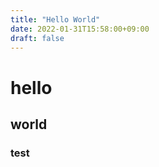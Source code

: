 ```yaml
---
title: "Hello World"
date: 2022-01-31T15:58:00+09:00
draft: false
---
```


# hello

## world

### test
